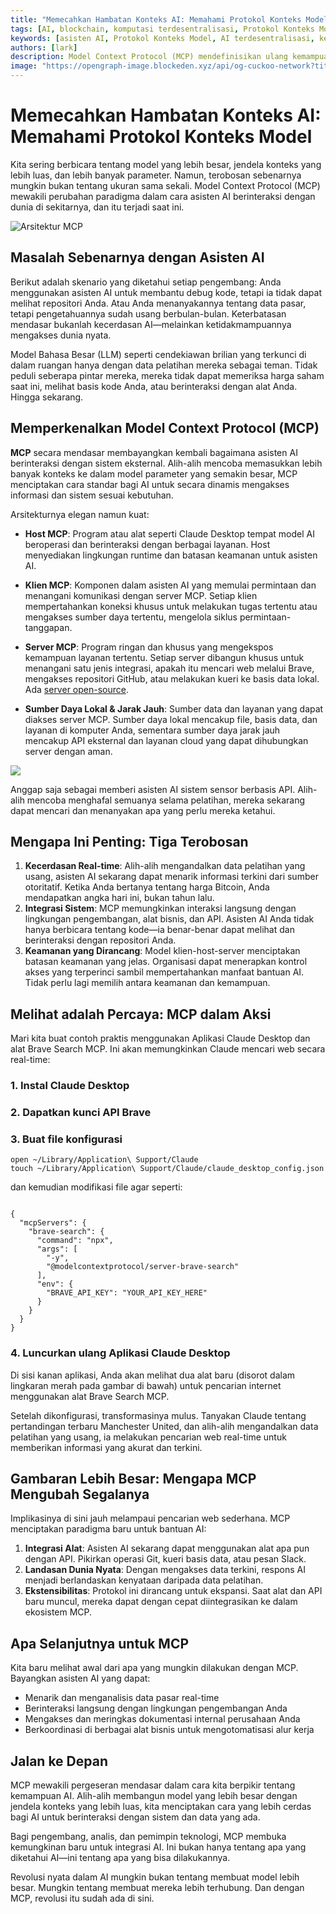 ```yaml
---
title: "Memecahkan Hambatan Konteks AI: Memahami Protokol Konteks Model"
tags: [AI, blockchain, komputasi terdesentralisasi, Protokol Konteks Model]
keywords: [asisten AI, Protokol Konteks Model, AI terdesentralisasi, kecerdasan real-time, integrasi sistem]
authors: [lark]
description: Model Context Protocol (MCP) mendefinisikan ulang kemampuan asisten AI dengan memungkinkan kecerdasan real-time, integrasi sistem yang mulus, dan keamanan yang ditingkatkan, mengubah cara AI berinteraksi dengan dunia.
image: "https://opengraph-image.blockeden.xyz/api/og-cuckoo-network?title=Memecahkan%20Hambatan%20Konteks%20AI%3A%20Memahami%20Protokol%20Konteks%20Model"
---
```


# Memecahkan Hambatan Konteks AI: Memahami Protokol Konteks Model

Kita sering berbicara tentang model yang lebih besar, jendela konteks yang lebih luas, dan lebih banyak parameter. Namun, terobosan sebenarnya mungkin bukan tentang ukuran sama sekali. Model Context Protocol (MCP) mewakili perubahan paradigma dalam cara asisten AI berinteraksi dengan dunia di sekitarnya, dan itu terjadi saat ini.

![Arsitektur MCP](https://opengraph-image.blockeden.xyz/api/og-cuckoo-network?title=Memecahkan%20Hambatan%20Konteks%20AI%3A%20Memahami%20Protokol%20Konteks%20Model)

## Masalah Sebenarnya dengan Asisten AI

Berikut adalah skenario yang diketahui setiap pengembang: Anda menggunakan asisten AI untuk membantu debug kode, tetapi ia tidak dapat melihat repositori Anda. Atau Anda menanyakannya tentang data pasar, tetapi pengetahuannya sudah usang berbulan-bulan. Keterbatasan mendasar bukanlah kecerdasan AI—melainkan ketidakmampuannya mengakses dunia nyata.

Model Bahasa Besar (LLM) seperti cendekiawan brilian yang terkunci di dalam ruangan hanya dengan data pelatihan mereka sebagai teman. Tidak peduli seberapa pintar mereka, mereka tidak dapat memeriksa harga saham saat ini, melihat basis kode Anda, atau berinteraksi dengan alat Anda. Hingga sekarang.

## Memperkenalkan Model Context Protocol (MCP)

**MCP** secara mendasar membayangkan kembali bagaimana asisten AI berinteraksi dengan sistem eksternal. Alih-alih mencoba memasukkan lebih banyak konteks ke dalam model parameter yang semakin besar, MCP menciptakan cara standar bagi AI untuk secara dinamis mengakses informasi dan sistem sesuai kebutuhan.

Arsitekturnya elegan namun kuat:

* **Host MCP**: Program atau alat seperti Claude Desktop tempat model AI beroperasi dan berinteraksi dengan berbagai layanan. Host menyediakan lingkungan runtime dan batasan keamanan untuk asisten AI.

* **Klien MCP**: Komponen dalam asisten AI yang memulai permintaan dan menangani komunikasi dengan server MCP. Setiap klien mempertahankan koneksi khusus untuk melakukan tugas tertentu atau mengakses sumber daya tertentu, mengelola siklus permintaan-tanggapan.

* **Server MCP**: Program ringan dan khusus yang mengekspos kemampuan layanan tertentu. Setiap server dibangun khusus untuk menangani satu jenis integrasi, apakah itu mencari web melalui Brave, mengakses repositori GitHub, atau melakukan kueri ke basis data lokal. Ada [server open-source](https://github.com/modelcontextprotocol/servers).

* **Sumber Daya Lokal & Jarak Jauh**: Sumber data dan layanan yang dapat diakses server MCP. Sumber daya lokal mencakup file, basis data, dan layanan di komputer Anda, sementara sumber daya jarak jauh mencakup API eksternal dan layanan cloud yang dapat dihubungkan server dengan aman.

![](https://cuckoo-network.b-cdn.net/mcp-architecture.webp)

Anggap saja sebagai memberi asisten AI sistem sensor berbasis API. Alih-alih mencoba menghafal semuanya selama pelatihan, mereka sekarang dapat mencari dan menanyakan apa yang perlu mereka ketahui.

## Mengapa Ini Penting: Tiga Terobosan

1. **Kecerdasan Real-time**: Alih-alih mengandalkan data pelatihan yang usang, asisten AI sekarang dapat menarik informasi terkini dari sumber otoritatif. Ketika Anda bertanya tentang harga Bitcoin, Anda mendapatkan angka hari ini, bukan tahun lalu.
2. **Integrasi Sistem**: MCP memungkinkan interaksi langsung dengan lingkungan pengembangan, alat bisnis, dan API. Asisten AI Anda tidak hanya berbicara tentang kode—ia benar-benar dapat melihat dan berinteraksi dengan repositori Anda.
3. **Keamanan yang Dirancang**: Model klien-host-server menciptakan batasan keamanan yang jelas. Organisasi dapat menerapkan kontrol akses yang terperinci sambil mempertahankan manfaat bantuan AI. Tidak perlu lagi memilih antara keamanan dan kemampuan.

## Melihat adalah Percaya: MCP dalam Aksi

Mari kita buat contoh praktis menggunakan Aplikasi Claude Desktop dan alat Brave Search MCP. Ini akan memungkinkan Claude mencari web secara real-time:

### 1. Instal Claude Desktop

### 2. Dapatkan kunci API Brave

### 3. Buat file konfigurasi

```
open ~/Library/Application\ Support/Claude
touch ~/Library/Application\ Support/Claude/claude_desktop_config.json
```

dan kemudian modifikasi file agar seperti:

```

{
  "mcpServers": {
    "brave-search": {
      "command": "npx",
      "args": [
        "-y",
        "@modelcontextprotocol/server-brave-search"
      ],
      "env": {
        "BRAVE_API_KEY": "YOUR_API_KEY_HERE"
      }
    }
  }
}
```

### 4. Luncurkan ulang Aplikasi Claude Desktop

Di sisi kanan aplikasi, Anda akan melihat dua alat baru (disorot dalam lingkaran merah pada gambar di bawah) untuk pencarian internet menggunakan alat Brave Search MCP.

Setelah dikonfigurasi, transformasinya mulus. Tanyakan Claude tentang pertandingan terbaru Manchester United, dan alih-alih mengandalkan data pelatihan yang usang, ia melakukan pencarian web real-time untuk memberikan informasi yang akurat dan terkini.

## Gambaran Lebih Besar: Mengapa MCP Mengubah Segalanya

Implikasinya di sini jauh melampaui pencarian web sederhana. MCP menciptakan paradigma baru untuk bantuan AI:

1. **Integrasi Alat**: Asisten AI sekarang dapat menggunakan alat apa pun dengan API. Pikirkan operasi Git, kueri basis data, atau pesan Slack.
2. **Landasan Dunia Nyata**: Dengan mengakses data terkini, respons AI menjadi berlandaskan kenyataan daripada data pelatihan.
3. **Ekstensibilitas**: Protokol ini dirancang untuk ekspansi. Saat alat dan API baru muncul, mereka dapat dengan cepat diintegrasikan ke dalam ekosistem MCP.

## Apa Selanjutnya untuk MCP

Kita baru melihat awal dari apa yang mungkin dilakukan dengan MCP. Bayangkan asisten AI yang dapat:

- Menarik dan menganalisis data pasar real-time
- Berinteraksi langsung dengan lingkungan pengembangan Anda
- Mengakses dan meringkas dokumentasi internal perusahaan Anda
- Berkoordinasi di berbagai alat bisnis untuk mengotomatisasi alur kerja

## Jalan ke Depan

MCP mewakili pergeseran mendasar dalam cara kita berpikir tentang kemampuan AI. Alih-alih membangun model yang lebih besar dengan jendela konteks yang lebih luas, kita menciptakan cara yang lebih cerdas bagi AI untuk berinteraksi dengan sistem dan data yang ada.

Bagi pengembang, analis, dan pemimpin teknologi, MCP membuka kemungkinan baru untuk integrasi AI. Ini bukan hanya tentang apa yang diketahui AI—ini tentang apa yang bisa dilakukannya.

Revolusi nyata dalam AI mungkin bukan tentang membuat model lebih besar. Mungkin tentang membuat mereka lebih terhubung. Dan dengan MCP, revolusi itu sudah ada di sini.